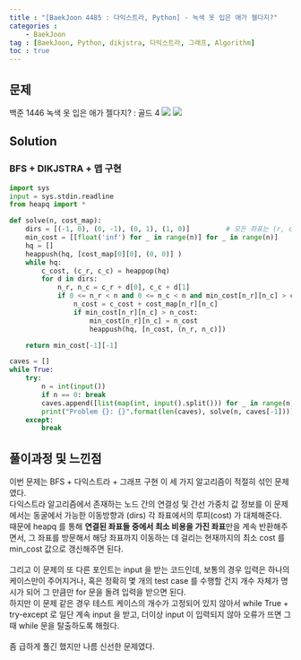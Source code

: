 ```yaml
---
title : "[BaekJoon 4485 : 다익스트라, Python] - 녹색 옷 입은 애가 젤다지?"
categories : 
    - BaekJoon
tag : [BaekJoon, Python, dikjstra, 다익스트라, 그래프, Algorithm]
toc : true
---
```

## **문제**
백준 1446 녹색 옷 입은 애가 젤다지? : 골드 4
<img src="https://user-images.githubusercontent.com/92680829/140431204-b0f7da77-393a-4b0e-8455-8aa8cab3095a.png" />
<img src="https://user-images.githubusercontent.com/92680829/140431312-2feaa1f0-06ab-4f6c-b1c9-9438cab223e1.png" />

## **Solution**
### BFS + DIKJSTRA + 맵 구현

```python
import sys
input = sys.stdin.readline
from heapq import *

def solve(n, cost_map):
    dirs = [(-1, 0), (0, -1), (0, 1), (1, 0)]         # 모든 좌표는 (r, c)
    min_cost = [[float('inf') for _ in range(n)] for _ in range(n)]     # (k, l) 까지 이동하는 데 걸린 최소 cost
    hq = []
    heappush(hq, [cost_map[0][0], (0, 0)] )      
    while hq:
        c_cost, (c_r, c_c) = heappop(hq)
        for d in dirs:
            n_r, n_c = c_r + d[0], c_c + d[1]
            if 0 <= n_r < n and 0 <= n_c < n and min_cost[n_r][n_c] > c_cost:
                n_cost = c_cost + cost_map[n_r][n_c]
                if min_cost[n_r][n_c] > n_cost:
                    min_cost[n_r][n_c] = n_cost
                    heappush(hq, [n_cost, (n_r, n_c)])

    return min_cost[-1][-1]

caves = []
while True:
    try:
        n = int(input())
        if n == 0: break
        caves.append([list(map(int, input().split())) for _ in range(n)])
        print("Problem {}: {}".format(len(caves), solve(n, caves[-1])))
    except:
        break

```

## **풀이과정 및 느낀점**
이번 문제는 BFS + 다익스트라 + 그래프 구현 이 세 가지 알고리즘이 적절히 섞인 문제였다.
<br/>
다익스트라 알고리즘에서 존재하는 노드 간의 연결성 및 간선 가중치 값 정보를 이 문제에서는 동굴에서 가능한 이동방향과 (dirs) 각 좌표에서의 루피(cost) 가 대체해준다.
<br/>
때문에 heapq 를 통해 **연결된 좌표들 중에서 최소 비용을 가진 좌표**만을 계속 반환해주면서, 그 좌표를 방문해서 해당 좌표까지 이동하는 데 걸리는 현재까지의 최소 cost 를 min_cost 값으로 갱신해주면 된다.
<br/>
<br/>
그리고 이 문제의 또 다른 포인트는 input 을 받는 코드인데, 보통의 경우 입력은 하나의 케이스만이 주어지거나, 혹은 정확히 몇 개의 test case 를 수행할 건지 개수 자체가 명시가 되어 그 만큼만 for 문을 돌려 입력을 받으면 된다.
<br/>
하지만 이 문제 같은 경우 테스트 케이스의 개수가 고정되어 있지 않아서 while True + try-except 로 일단 계속 input 을 받고, 더이상 input 이 입력되지 않아 오류가 뜨면 그 때 while 문을 탈출하도록 해줬다.
<br/>
<br/>
좀 급하게 풀긴 했지만 나름 신선한 문제였다.

